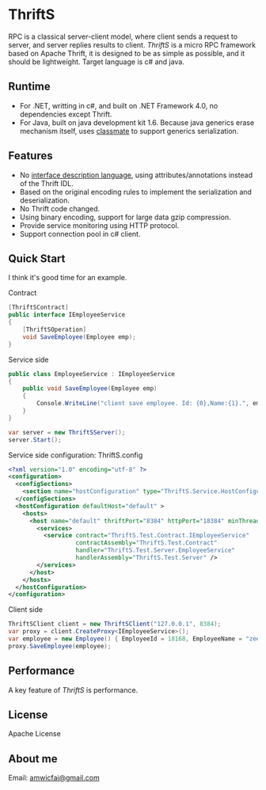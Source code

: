 ﻿# ThriftS

RPC is a classical server-client model, where client sends a request to server, and server replies results to client. _ThriftS_ is a micro RPC framework based on Apache Thrift, it is designed to be as simple as possible, and it should be lightweight. Target language is c# and java.

Runtime
----
* For .NET, writting in c#, and built on .NET Framework 4.0, no dependencies except Thrift.
* For Java, built on java development kit 1.6. Because java generics erase mechanism itself, uses [classmate](https://github.com/FasterXML/java-classmate) to support generics serialization.

Features
----
* No [interface description language](http://thrift.apache.org/docs/idl), using attributes/annotations instead of the Thrift IDL.
* Based on the original encoding rules to implement the serialization and deserialization.
* No Thrift code changed.
* Using binary encoding, support for large data gzip compression.
* Provide service monitoring using HTTP protocol.
* Support connection pool in c# client.

Quick Start
----
I think it's good time for an example.

Contract
```c#
[ThriftSContract]
public interface IEmployeeService
{
    [ThriftSOperation]
    void SaveEmployee(Employee emp);
}
```

Service side
```c#
public class EmployeeService : IEmployeeService
{
    public void SaveEmployee(Employee emp)
    {
        Console.WriteLine("client save employee. Id: {0},Name:{1}.", emp.EmployeeId, emp.EmployeeName);
    }
}

var server = new ThriftSServer();
server.Start();
```

Service side configuration: ThriftS.config
```xml
<?xml version="1.0" encoding="utf-8" ?>
<configuration>
  <configSections>
    <section name="hostConfiguration" type="ThriftS.Service.HostConfigurationSetion,ThriftS.Service"/>
  </configSections>
  <hostConfiguration defaultHost="default" >
    <hosts>
      <host name="default" thriftPort="8384" httpPort="18384" minThreadPoolSize="5" maxThreadPoolSize="200" clientTimeout="60" useBufferedSockets="false">
        <services>
          <service contract="ThriftS.Test.Contract.IEmployeeService"
                   contractAssembly="ThriftS.Test.Contract"
                   handler="ThriftS.Test.Server.EmployeeService"
                   handlerAssembly="ThriftS.Test.Server" />
        </services>
      </host>
    </hosts>
  </hostConfiguration>
</configuration>
```

Client side
```c#
ThriftSClient client = new ThriftSClient("127.0.0.1", 8384);
var proxy = client.CreateProxy<IEmployeeService>();
var employee = new Employee() { EmployeeId = 18168, EmployeeName = "zeeman" };
proxy.SaveEmployee(employee);
```

Performance
----
A key feature of _ThriftS_ is performance. 

License
----
Apache License

About me
----
Email: amwicfai@gmail.com
